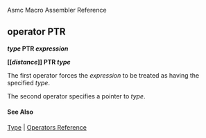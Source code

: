 Asmc Macro Assembler Reference

## operator PTR

**_type_ PTR _expression_**

**[[_distance_]] PTR _type_**

The first operator forces the _expression_ to be treated as having the specified _type_.

The second operator specifies a pointer to _type_.

#### See Also

[Type](type.md) | [Operators Reference](readme.md)
